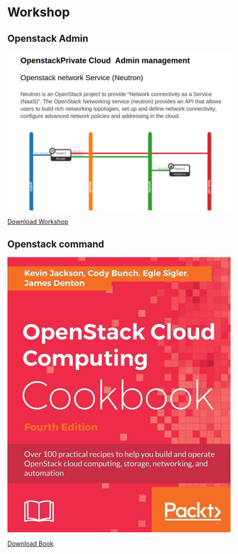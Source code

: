 # Workshop

## Openstack Admin

![](../assets/images/openstack_cloud_admin.png)

[Download Workshop](https://drive.google.com/file/d/1ch_3-lTPIATfb8vNXnhdQgsbp5iOeNMP/view?usp=sharing)

## Openstack command

![](../assets/images/openstack_cloud_computing.jpg)

[Download Book](https://drive.google.com/file/d/1glmehXGQM704JFzWVZ-gWtqA2gUqWbBT/view?usp=sharing)

